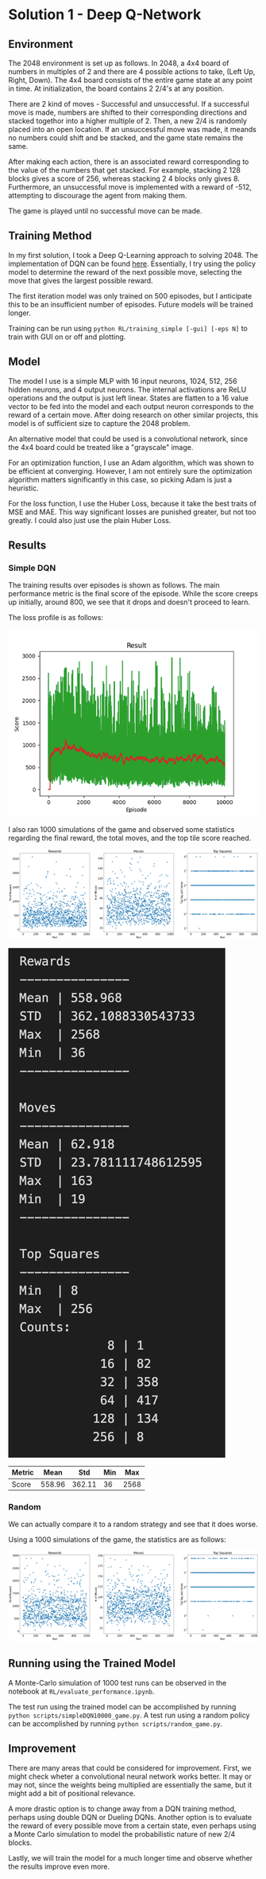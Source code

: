 # Solution 1 - Deep Q-Network

## Environment 

The 2048 environment is set up as follows.
In 2048, a 4x4 board of numbers in multiples of 2 and there are 4 possible actions to take, (Left Up, Right, Down). The 4x4 board consists of the entire game state at any point in time. At initialization, the board contains 2 2/4's at any position.

There are 2 kind of moves - Successful and unsuccessful. If a successful move is made, numbers are shifted to their corresponding directions and stacked togethor into a higher multiple of 2. Then, a new 2/4 is randomly placed into an open location.
If an unsuccessful move was made, it meands no numbers could shift and be stacked, and the game state remains the same.

After making each action, there is an associated reward corresponding to the value of the numbers that get stacked. For example, stacking 2 128 blocks gives a score of 256, whereas stacking 2 4 blocks only gives 8. Furthermore, an unsuccessful move is implemented with a reward of -512, attempting to discourage the agent from making them.

The game is played until no successful move can be made.

## Training Method

In my first solution, I took a Deep Q-Learning approach to solving 2048. The implementation of DQN can be found [here](https://pytorch.org/tutorials/intermediate/reinforcement_q_learning.html). Essentially, I try using the policy model to determine the reward of the next possible move, selecting the move that gives the largest possible reward. 


The first iteration model was only trained on 500 episodes, but I anticipate this to be an insufficient number of episodes. Future models will be trained longer.

Training can be run using `python RL/training_simple [-gui] [-eps N]` to train with GUI on or off and plotting.

## Model

The model I use is a simple MLP with 16 input neurons, 1024, 512, 256 hidden neurons, and 4 output neurons. The internal activations are ReLU operations and the output is just left linear. States are flatten to a 16 value vector to be fed into the model and each output neuron corresponds to the reward of a certain move. After doing research on other similar projects, this model is of sufficient size to capture the 2048 problem.

An alternative model that could be used is a convolutional network, since the 4x4 board could be treated like a "grayscale" image.

For an optimization function, I use an Adam algorithm, which was shown to be efficient at converging. However, I am not entirely sure the optimization algorithm matters significantly in this case, so picking Adam is just a heuristic.

For the loss function, I use the Huber Loss, because it take the best traits of MSE and MAE. This way significant losses are punished greater, but not too greatly. I could also just use the plain Huber Loss.

## Results

### Simple DQN
The training results over episodes is shown as follows. The main performance metric is the final score of the episode. While the score creeps up initially, around 800, we see that it drops and doesn't proceed to learn. 

The loss profile is as follows:

![train_loss_profile](../trained_models/simpleDQN10000/train_results.png)



I also ran 1000 simulations of the game and observed some statistics regarding the final reward, the total moves, and the top tile score reached.

![test_results](../results/RMT_simple1000.png)

![test_summary](../results/STATS_simple1000.png)

| Metric | Mean | Std | Min | Max |
| ------ | ---- | --- | --- | --- |
| Score  | 558.96 | 362.11 | 36 | 2568 | 

### Random

We can actually compare it to a random strategy and see that it does worse.

Using a 1000 simulations of the game, the statistics are as follows:

![random_results](../results/RMT_random.png)




## Running using the Trained Model

A Monte-Carlo simulation of 1000 test runs can be observed in the notebook at `RL/evaluate_performance.ipynb`.

The test run using the trained model can be accomplished by running `python scripts/simpleDQN10000_game.py`.
A test run using a random policy can be accomplished by running `python scripts/random_game.py`.

## Improvement

There are many areas that could be considered for improvement.
First, we might check wheter a convolutional neural network works better. It may or may not, since the weights being multiplied are essentially the same, but it might add a bit of positional relevance.

A more drastic option is to change away from a DQN training method, perhaps using double DQN or Dueling DQNs. Another option is to evaluate the reward of every possible move from a certain state, even perhaps using a Monte Carlo simulation to model the probabilistic nature of new 2/4 blocks.

Lastly, we will train the model for a much longer time and observe whether the results improve even more.



